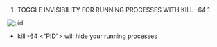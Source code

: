 1. TOGGLE INVISIBILITY FOR RUNNING PROCESSES WITH KILL -64 1

![pid](https://github.com/user-attachments/assets/583bdfa4-2ef5-4ffd-826c-603ce2b30e8a)

 - kill -64 <"PID"> will hide your running processes
